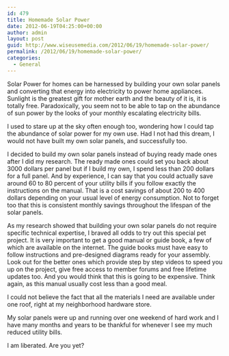 ```yaml
---
id: 479
title: Homemade Solar Power
date: 2012-06-19T04:25:00+00:00
author: admin
layout: post
guid: http://www.wiseusemedia.com/2012/06/19/homemade-solar-power/
permalink: /2012/06/19/homemade-solar-power/
categories:
  - General
---
```

Solar Power for homes can be harnessed by building your own solar panels and converting that energy into electricity to power home appliances. Sunlight is the greatest gift for mother earth and the beauty of it is, it is totally free. Paradoxically, you seem not to be able to tap on the abundance of sun power by the looks of your monthly escalating electricity bills.

I used to stare up at the sky often enough too, wondering how I could tap the abundance of solar power for my own use. Had I not had this dream, I would not have built my own solar panels, and successfully too.

I decided to build my own solar panels instead of buying ready made ones after I did my research. The ready made ones could set you back about 3000 dollars per panel but if I build my own, I spend less than 200 dollars for a full panel. And by experience, I can say that you could actually save around 60 to 80 percent of your utility bills if you follow exactly the instructions on the manual. That is a cost savings of about 200 to 400 dollars depending on your usual level of energy consumption. Not to forget too that this is consistent monthly savings throughout the lifespan of the solar panels.

As my research showed that building your own solar panels do not require specific technical expertise, I braved all odds to try out this special pet project. It is very important to get a good manual or guide book, a few of which are available on the internet. The guide books must have easy to follow instructions and pre-designed diagrams ready for your assembly. Look out for the better ones which provide step by step videos to speed you up on the project, give free access to member forums and free lifetime updates too. And you would think that this is going to be expensive. Think again, as this manual usually cost less than a good meal.

I could not believe the fact that all the materials I need are available under one roof, right at my neighborhood hardware store.

My solar panels were up and running over one weekend of hard work and I have many months and years to be thankful for whenever I see my much reduced utility bills.

I am liberated. Are you yet?